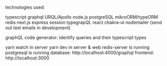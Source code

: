 technologies used:

typescript 
graphql 
URQL/Apollo
node.js 
postgreSQL
mikroORM/typeORM
redis
next.js 
express
session
typegrapQL
react
chakra-ui
nodemailer (send out test emails in development)

graphQL code generator: identify queries and their typescript types

yarn watch in server 
yarn dev in server & web
redis-server is running 
postgresql is running 
database: http://localhost:4000/graphql
frontend: http://localhost:3000